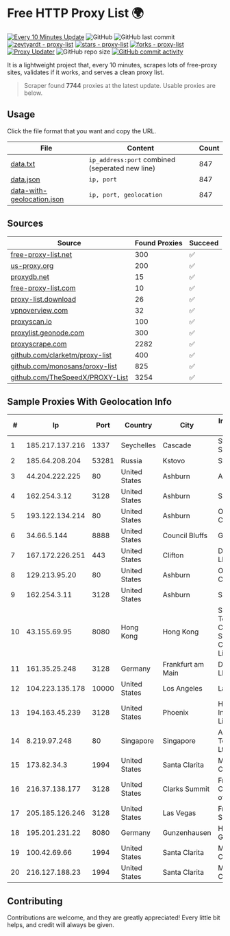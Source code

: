 
# Free HTTP Proxy List 🌍

[![Every 10 Minutes Update](https://github.com/mertguvencli/http-proxy-list/actions/workflows/main.yml/badge.svg?branch=main)](https://github.com/mertguvencli/http-proxy-list/actions/workflows/main.yml)
![GitHub](https://img.shields.io/github/license/mertguvencli/http-proxy-list)
![GitHub last commit](https://img.shields.io/github/last-commit/mertguvencli/http-proxy-list)
[![zevtyardt - proxy-list](https://img.shields.io/static/v1?label=zevtyardt&message=proxy-list&color=blue&logo=github)](https://github.com/zevtyardt/proxy-list "Go to GitHub repo")
[![stars - proxy-list](https://img.shields.io/github/stars/zevtyardt/proxy-list?style=social)](https://github.com/zevtyardt/proxy-list)
[![forks - proxy-list](https://img.shields.io/github/forks/zevtyardt/proxy-list?style=social)](https://github.com/zevtyardt/proxy-list)
[![Proxy Updater](https://github.com/zevtyardt/proxy-list/workflows/Proxy%20Updater/badge.svg)](https://github.com/zevtyardt/proxy-list/actions?query=workflow:"Proxy+Updater")
![GitHub repo size](https://img.shields.io/github/repo-size/zevtyardt/proxy-list)
[![GitHub commit activity](https://img.shields.io/github/commit-activity/m/zevtyardt/proxy-list?logo=commits)](https://github.com/zevtyardt/proxy-list/commits/main)

It is a lightweight project that, every 10 minutes, scrapes lots of free-proxy sites, validates if it works, and serves a clean proxy list.

> Scraper found **7744** proxies at the latest update. Usable proxies are below.

## Usage

Click the file format that you want and copy the URL.

|File|Content|Count|
|----|-------|-----|
|[data.txt](https://raw.githubusercontent.com/mertguvencli/http-proxy-list/main/proxy-list/data.txt)|`ip_address:port` combined (seperated new line)|847|
|[data.json](https://raw.githubusercontent.com/mertguvencli/http-proxy-list/main/proxy-list/data.json)|`ip, port`|847|
|[data-with-geolocation.json](https://raw.githubusercontent.com/mertguvencli/http-proxy-list/main/proxy-list/data-with-geolocation.json)|`ip, port, geolocation`|847|

## Sources

|Source|Found Proxies|Succeed|
|------|-------------|-------|
|[free-proxy-list.net](https://free-proxy-list.net)|300|✅|
|[us-proxy.org](https://www.us-proxy.org)|200|✅|
|[proxydb.net](http://proxydb.net)|15|✅|
|[free-proxy-list.com](https://free-proxy-list.com/?page=&port=&type%5B%5D=http&type%5B%5D=https&up_time=0&search=Search)|10|✅|
|[proxy-list.download](https://www.proxy-list.download/HTTP)|26|✅|
|[vpnoverview.com](https://vpnoverview.com/privacy/anonymous-browsing/free-proxy-servers)|32|✅|
|[proxyscan.io](https://www.proxyscan.io)|100|✅|
|[proxylist.geonode.com](https://proxylist.geonode.com/api/proxy-list?limit=300&page=1&sort_by=lastChecked&sort_type=desc&protocols=http,https)|300|✅|
|[proxyscrape.com](https://api.proxyscrape.com/v2/?request=displayproxies&protocol=http&timeout=10000&country=all&ssl=all&anonymity=all)|2282|✅|
|[github.com/clarketm/proxy-list](https://raw.githubusercontent.com/clarketm/proxy-list/master/proxy-list-raw.txt)|400|✅|
|[github.com/monosans/proxy-list](https://raw.githubusercontent.com/monosans/proxy-list/main/proxies/http.txt)|825|✅|
|[github.com/TheSpeedX/PROXY-List](https://raw.githubusercontent.com/TheSpeedX/PROXY-List/master/http.txt)|3254|✅|


## Sample Proxies With Geolocation Info

|#|Ip|Port|Country|City|Internet Service Provider|
|-|--|----|-------|----|-------------------------|
|1|185.217.137.216|1337|Seychelles|Cascade|Stallion Network Services Limited|
|2|185.64.208.204|53281|Russia|Kstovo|Svyazist LLC|
|3|44.204.222.225|80|United States|Ashburn|Amazon.com|
|4|162.254.3.12|3128|United States|Ashburn|Sneaker Server|
|5|193.122.134.214|80|United States|Ashburn|Oracle Corporation|
|6|34.66.5.144|8888|United States|Council Bluffs|Google LLC|
|7|167.172.226.251|443|United States|Clifton|DigitalOcean, LLC|
|8|129.213.95.20|80|United States|Ashburn|Oracle Corporation|
|9|162.254.3.11|3128|United States|Ashburn|Sneaker Server|
|10|43.155.69.95|8080|Hong Kong|Hong Kong|Shenzhen Tencent Computer Systems Company Limited|
|11|161.35.25.248|3128|Germany|Frankfurt am Main|DigitalOcean, LLC|
|12|104.223.135.178|10000|United States|Los Angeles|LayerHost|
|13|194.163.45.239|3128|United States|Phoenix|Hostinger International Limited|
|14|8.219.97.248|80|Singapore|Singapore|Alibaba (US) Technology Co., Ltd.|
|15|173.82.34.3|1994|United States|Santa Clarita|Multacom Corporation|
|16|216.37.138.177|3128|United States|Clarks Summit|Frontier Communications of America|
|17|205.185.126.246|3128|United States|Las Vegas|FranTech Solutions|
|18|195.201.231.22|8080|Germany|Gunzenhausen|Hetzner Online GmbH|
|19|100.42.69.66|1994|United States|Santa Clarita|Multacom Corporation|
|20|216.127.188.23|1994|United States|Santa Clarita|Multacom Corporation|



## Contributing

Contributions are welcome, and they are greatly appreciated! Every
little bit helps, and credit will always be given.

